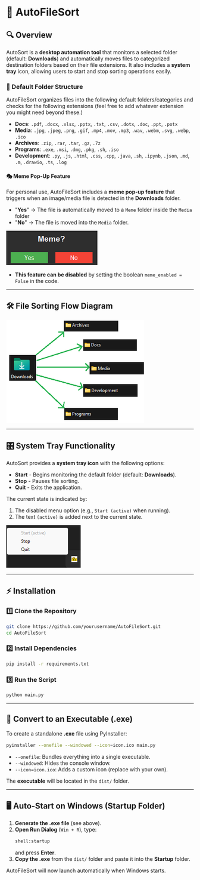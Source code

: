 # 📂 AutoFileSort

## 🔍 Overview
AutoSort is a **desktop automation tool** that monitors a selected folder (default: **Downloads**) and automatically moves files to categorized destination folders based on their file extensions. 
It also includes a **system tray** icon, allowing users to start and stop sorting operations easily.

### 📁 Default Folder Structure
AutoFileSort organizes files into the following default folders/categories and checks for the following extensions (feel free to add whatever extension you might need beyond these.)

- **Docs**: `.pdf`, `.docx`, `.xlsx`, `.pptx`, `.txt`, `.csv`, `.dotx`, `.doc`, `.ppt`, `.potx`
- **Media**: `.jpg`, `.jpeg`, `.png`, `.gif`, `.mp4`, `.mov`, `.mp3`, `.wav`, `.webm`, `.svg`, `.webp`, `.ico`
- **Archives**: `.zip`, `.rar`, `.tar`, `.gz`, `.7z`
- **Programs**: `.exe`, `.msi`, `.dmg`, `.pkg`, `.sh`, `.iso`
- **Development**: `.py`, `.js`, `.html`, `.css`, `.cpp`, `.java`, `.sh`, `.ipynb`, `.json`, `.md`, `.m`, `.drawio`, `.ts`, `.log`

#### 🎭 Meme Pop-Up Feature
For personal use, AutoFileSort includes a **meme pop-up feature** that triggers when an image/media file is detected in the **Downloads** folder. 
- "**Yes**" → The file is automatically moved to a `Meme` folder inside the `Media` folder
- "**No**"  → The file is moved into the `Media` folder.

![Meme Pop-Up](images/meme_pop_up.png)

- **This feature can be disabled** by setting the boolean `meme_enabled = False` in the code.
---

## 🛠 File Sorting Flow Diagram
![File Sorting Flow](images/flow_chart_auto_sorter.png)

---

## 🎛 System Tray Functionality
AutoSort provides a **system tray icon** with the following options:
- **Start** - Begins monitoring the default folder (default: **Downloads**).
- **Stop** - Pauses file sorting.
- **Quit** - Exits the application.

The current state is indicated by:
1. The disabled menu option (e.g., `Start (active)` when running).
2. The text `(active)` is added next to the current state.

![System Tray](images/system_tray_auto.png)

---

## ⚡ Installation

### **1️⃣ Clone the Repository**
```sh
git clone https://github.com/yourusername/AutoFileSort.git
cd AutoFileSort
```

### **2️⃣ Install Dependencies**
```sh
pip install -r requirements.txt
```

### **3️⃣ Run the Script**
```sh
python main.py
```

---

## 🔧 Convert to an Executable (.exe)

To create a standalone **.exe** file using PyInstaller:

```sh
pyinstaller --onefile --windowed --icon=icon.ico main.py
```
- `--onefile`: Bundles everything into a single executable.
- `--windowed`: Hides the console window.
- `--icon=icon.ico`: Adds a custom icon (replace with your own).

The **executable** will be located in the `dist/` folder.

---

## 🖥️ Auto-Start on Windows (Startup Folder)

1. **Generate the .exe file** (see above).
2. **Open Run Dialog** (`Win + R`), type:
   ```sh
   shell:startup
   ```
   and press **Enter**.
3. **Copy the .exe** from the `dist/` folder and paste it into the **Startup** folder.

AutoFileSort will now launch automatically when Windows starts.
